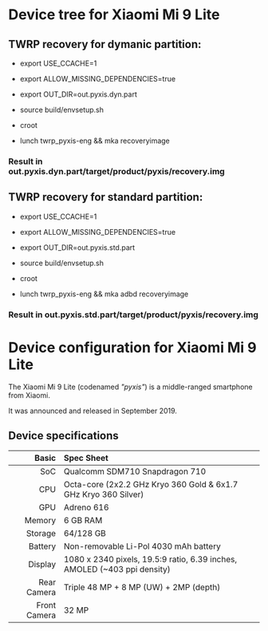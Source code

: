 # Device tree for Xiaomi Mi 9 Lite
## TWRP recovery for dymanic partition:
- export USE_CCACHE=1
- export ALLOW_MISSING_DEPENDENCIES=true
- export OUT_DIR=out.pyxis.dyn.part

- source build/envsetup.sh
- croot
- lunch twrp_pyxis-eng && mka recoveryimage

### Result in out.pyxis.dyn.part/target/product/pyxis/recovery.img

## TWRP recovery for standard partition:
- export USE_CCACHE=1
- export ALLOW_MISSING_DEPENDENCIES=true
- export OUT_DIR=out.pyxis.std.part

- source build/envsetup.sh
- croot
- lunch twrp_pyxis-eng && mka adbd recoveryimage

### Result in out.pyxis.std.part/target/product/pyxis/recovery.img

Device configuration for Xiaomi Mi 9 Lite
=========================================

The Xiaomi Mi 9 Lite (codenamed _"pyxis"_) is a middle-ranged smartphone from Xiaomi.

It was announced and released in September 2019.

## Device specifications

Basic        | Spec Sheet
------------:|:-------------------------
SoC          | Qualcomm SDM710 Snapdragon 710
CPU          | Octa-core (2x2.2 GHz Kryo 360 Gold & 6x1.7 GHz Kryo 360 Silver)
GPU          | Adreno 616
Memory       | 6 GB RAM
Storage      | 64/128 GB
Battery      | Non-removable Li-Pol 4030 mAh battery
Display      | 1080 x 2340 pixels, 19.5:9 ratio, 6.39 inches, AMOLED (~403 ppi density)
Rear Camera  | Triple 48 MP + 8 MP (UW) + 2MP (depth)
Front Camera | 32 MP
